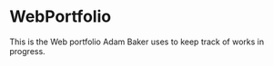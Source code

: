 WebPortfolio
============

This is the Web portfolio Adam Baker uses to keep track of works in progress.
